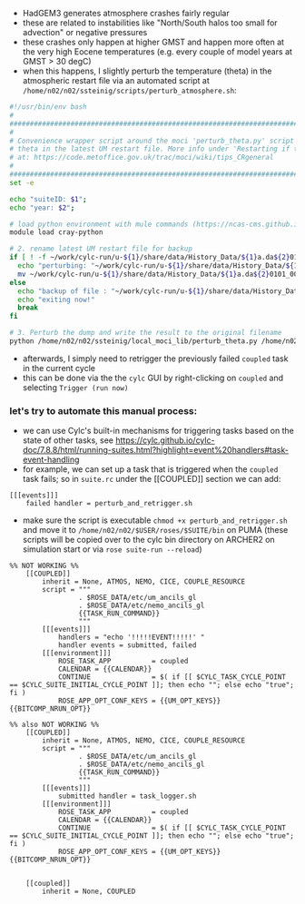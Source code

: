 - HadGEM3 generates atmosphere crashes fairly regular
- these are related to instabilities like "North/South halos too small for advection" or negative pressures
- these crashes only happen at higher GMST and happen more often at the very high Eocene temperatures (e.g. every couple of model years at GMST > 30 degC)
- when this happens, I slightly perturb the temperature (theta) in the atmospheric restart file via an automated script at `/home/n02/n02/ssteinig/scripts/perturb_atmosphere.sh`:
```bash
#!/usr/bin/env bash
#
###############################################################################
#
# Convenience wrapper script around the moci 'perturb_theta.py' script to perturb
# theta in the latest UM restart file. More info under 'Restarting if the model blows up'
# at: https://code.metoffice.gov.uk/trac/moci/wiki/tips_CRgeneral
#
###############################################################################
set -e

echo "suiteID: $1";
echo "year: $2";

# load python environment with mule commands (https://ncas-cms.github.io/um-training/post-processing.html#mule)
module load cray-python

# 2. rename latest UM restart file for backup
if [ ! -f ~/work/cylc-run/u-${1}/share/data/History_Data/${1}a.da${2}0101_00.orig ]; then
  echo "perturbing: "~/work/cylc-run/u-${1}/share/data/History_Data/${1}a.da${2}0101_00
  mv ~/work/cylc-run/u-${1}/share/data/History_Data/${1}a.da${2}0101_00 ~/work/cylc-run/u-${1}/share/data/History_Data/${1}a.da${2}0101_00.orig
else
  echo "backup of file : "~/work/cylc-run/u-${1}/share/data/History_Data/${1}a.da${2}0101_00"already exists."
  echo "exiting now!"
  break
fi

# 3. Perturb the dump and write the result to the original filename
python /home/n02/n02/ssteinig/local_moci_lib/perturb_theta.py /home/n02/n02/ssteinig/work/cylc-run/u-${1}/share/data/History_Data/${1}a.da${2}0101_00.orig --output /home/n02/n02/ssteinig/work/cylc-run/u-${1}/share/data/History_Data/${1}a.da${2}0101_00
```
- afterwards, I simply need to retrigger the previously failed `coupled` task in the current cycle
- this can be done via the the `cylc` GUI by right-clicking on `coupled` and selecting `Trigger (run now)`

### let's try to automate this manual process:
- we can use Cylc's built-in mechanisms for triggering tasks based on the state of other tasks, see https://cylc.github.io/cylc-doc/7.8.8/html/running-suites.html?highlight=event%20handlers#task-event-handling
- for example, we can set up a task that is triggered when the `coupled` task fails; so in `suite.rc` under the [[COUPLED]] section we can add:
```
[[[events]]]
	failed handler = perturb_and_retrigger.sh 	
```
- make sure the script is executable `chmod +x perturb_and_retrigger.sh` and move it to `/home/n02/n02/$USER/roses/$SUITE/bin` on PUMA (these scripts will be copied over to the cylc bin directory on ARCHER2 on simulation start or via `rose suite-run --reload`)

``` 
%% NOT WORKING %%
    [[COUPLED]]
        inherit = None, ATMOS, NEMO, CICE, COUPLE_RESOURCE
        script = """
                 . $ROSE_DATA/etc/um_ancils_gl
                 . $ROSE_DATA/etc/nemo_ancils_gl
                 {{TASK_RUN_COMMAND}}
                 """
        [[[events]]]
            handlers = "echo '!!!!!EVENT!!!!!' "
            handler events = submitted, failed
        [[[environment]]]
            ROSE_TASK_APP          = coupled
            CALENDAR = {{CALENDAR}}
            CONTINUE               = $( if [[ $CYLC_TASK_CYCLE_POINT == $CYLC_SUITE_INITIAL_CYCLE_POINT ]]; then echo ""; else echo "true"; fi )
            ROSE_APP_OPT_CONF_KEYS = {{UM_OPT_KEYS}} {{BITCOMP_NRUN_OPT}}
```

```
%% also NOT WORKING %%
    [[COUPLED]]
        inherit = None, ATMOS, NEMO, CICE, COUPLE_RESOURCE
        script = """
                 . $ROSE_DATA/etc/um_ancils_gl
                 . $ROSE_DATA/etc/nemo_ancils_gl
                 {{TASK_RUN_COMMAND}}
                 """
        [[[events]]]
            submitted handler = task_logger.sh
        [[[environment]]]
            ROSE_TASK_APP          = coupled
            CALENDAR = {{CALENDAR}}
            CONTINUE               = $( if [[ $CYLC_TASK_CYCLE_POINT == $CYLC_SUITE_INITIAL_CYCLE_POINT ]]; then echo ""; else echo "true"; fi )
            ROSE_APP_OPT_CONF_KEYS = {{UM_OPT_KEYS}} {{BITCOMP_NRUN_OPT}}


    [[coupled]]
        inherit = None, COUPLED
```